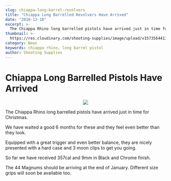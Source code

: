 ```yaml
---
slug: chiappa-long-barrel-revolvers
title: "Chiappa Long Barrelled Revolvers Have Arrived"
date: "2018-12-18"
excerpt: >-
  The Chiappa Rhino long barrelled pistols have arrived just in time for Christmas.
thumbnail: >-
  https://res.cloudinary.com/shooting-supplies/image/upload/v1573564413/Rhino-pistol_wenjlj_vrnocl-1_acmmyq.jpg
category: News
keywords: chiappa rhino, long barrel pistol
author: Shooting Supplies
---
```


# **Chiappa Long Barrelled Pistols Have Arrived**

<p align="center">
<img src="https://res.cloudinary.com/shooting-supplies/image/upload/v1573564413/Rhino-pistol_wenjlj_vrnocl-1_acmmyq.jpg" />
</p>

The Chiappa Rhino long barrelled pistols have arrived just in time for Christmas.

We have waited a good 6 months for these and they feel even better than they look.

Equipped with a great trigger and even better balance, they are nicely presented with a hard case and 3 moon clips to get you going.

So far we have received 357cal and 9mm in Black and Chrome finish.

The 44 Magnums should be arriving at the end of January. Different size grips will soon be available too.
